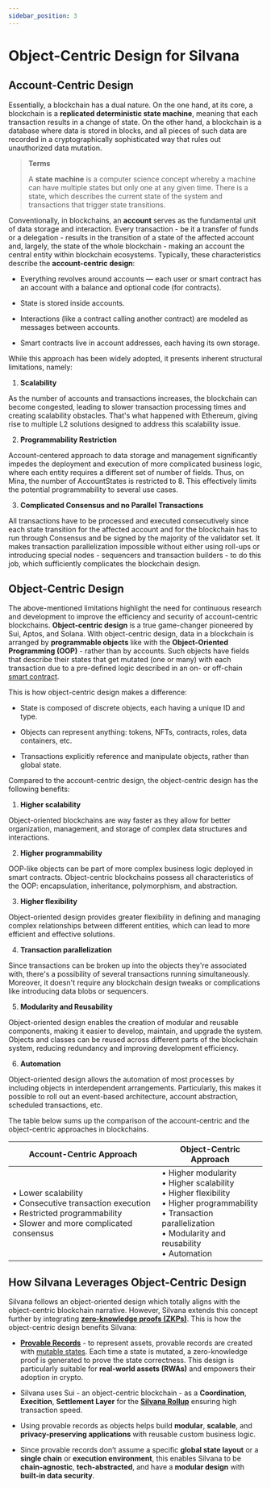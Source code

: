 ```yaml
---
sidebar_position: 3
---
```


# Object-Centric Design for Silvana

## Account-Centric Design

Essentially, a blockchain has a dual nature. On the one hand, at its core, a blockchain is a **replicated deterministic state machine**, meaning that each transaction results in a change of state. On the other hand, a blockchain is a database where data is stored in blocks, and all pieces of such data are recorded in a cryptographically sophisticated way that rules out unauthorized data mutation.

> **Terms**  
>  
> A **state machine** is a computer science concept whereby a machine can have multiple states but only one at any given time. There is a state, which describes the current state of the system and transactions that trigger state transitions.

Conventionally, in blockchains, an **account** serves as the fundamental unit of data storage and interaction. Every transaction - be it a transfer of funds or a delegation - results in the transition of a state of the affected account and, largely, the state of the whole blockchain - making an account the central entity within blockchain ecosystems. Typically, these characteristics describe the **account-centric design**: 

* Everything revolves around accounts — each user or smart contract has an account with a balance and optional code (for contracts).

* State is stored inside accounts.

* Interactions (like a contract calling another contract) are modeled as messages between accounts.

* Smart contracts live in account addresses, each having its own storage.

While this approach has been widely adopted, it presents inherent structural limitations, namely:

1. **Scalability**

As the number of accounts and transactions increases, the blockchain can become congested, leading to slower transaction processing times and creating scalability obstacles. That's what happened with Ethereum, giving rise to multiple L2 solutions designed to address this scalability issue.

2. **Programmability Restriction**

Account-centered approach to data storage and management significantly impedes the deployment and execution of more complicated business logic, where each entity requires a different set of number of fields. Thus, on Mina, the number of AccountStates is restricted to 8. This effectively limits the potential programmability to several use cases.

3. **Complicated Consensus and no Parallel Transactions**

All transactions have to be processed and executed consecutively since each state transition for the affected account and for the blockchain has to run through Consensus and be signed by the majority of the validator set. It makes transaction parallelization impossible without either using roll-ups or introducing special nodes - sequencers and transaction builders - to do this job, which sufficiently complicates the blockchain design.

## Object-Centric Design

The above-mentioned limitations highlight the need for continuous research and development to improve the efficiency and security of account-centric blockchains. **Object-centric design** is a true game-changer pioneered by Sui, Aptos, and Solana. With object-centric design, data in a blockchain is arranged by **programmable objects** like with the **Object-Oriented Programming (OOP)** - rather than by accounts. Such objects have fields that describe their states that get mutated (one or many) with each transaction due to a pre-defined logic described in an on- or off-chain [smart contract](/Documentation/glossary#smart-contract).

This is how object-centric design makes a difference:

* State is composed of discrete objects, each having a unique ID and type.

* Objects can represent anything: tokens, NFTs, contracts, roles, data containers, etc.

* Transactions explicitly reference and manipulate objects, rather than global state.

Compared to the account-centric design, the object-centric design has the following benefits:

1. **Higher scalability**

Object-oriented blockchains are way faster as they allow for better organization, management, and storage of complex data structures and interactions.

2. **Higher programmability**

OOP-like objects can be part of more complex business logic deployed in smart contracts. Object-centric blockchains possess all characteristics of the OOP: encapsulation, inheritance, polymorphism, and abstraction.

3. **Higher flexibility**

Object-oriented design provides greater flexibility in defining and managing complex relationships between different entities, which can lead to more efficient and effective solutions.

4. **Transaction parallelization**

Since transactions can be broken up into the objects they're associated with, there's a possibility of several transactions running simultaneously. Moreover, it doesn't require any blockchain design tweaks or complications like introducing data blobs or sequencers.

5. **Modularity and Reusability**

Object-oriented design enables the creation of modular and reusable components, making it easier to develop, maintain, and upgrade the system. Objects and classes can be reused across different parts of the blockchain system, reducing redundancy and improving development efficiency.

6. **Automation**

Object-oriented design allows the automation of most processes by including objects in interdependent arrangements. Particularly, this makes it possible to roll out an event-based architecture, account abstraction, scheduled transactions, etc.

The table below sums up the comparison of the account-centric and the object-centric approaches in blockchains.

| Account-Centric Approach | Object-Centric Approach |
|--------------------------|-------------------------|
| • Lower scalability<br/>• Consecutive transaction execution<br/>• Restricted programmability<br/>• Slower and more complicated consensus | • Higher modularity<br/>• Higher scalability<br/>• Higher flexibility<br/>• Higher programmability<br/>• Transaction parallelization<br/>• Modularity and reusability<br/>• Automation |

## How Silvana Leverages Object-Centric Design

Silvana follows an object-oriented design which totally aligns with the object-centric blockchain narrative. However, Silvana extends this concept further by integrating [**zero-knowledge proofs (ZKPs)**](/Documentation/about-silvana/key-concepts/zk-proofs). This is how the object-centric design benefits Silvana:

* [**Provable Records**](/Documentation/about-silvana/key-concepts/provable-records) - to represent assets, provable records are created with [mutable states](/Documentation/glossary#mutable-state). Each time a state is mutated, a zero-knowledge proof is generated to prove the state correctness. This design is particularly suitable for **real-world assets (RWAs)** and empowers their adoption in crypto.

* Silvana uses Sui - an object-centric blockchain - as a **Coordination**, **Execition**, **Settlement Layer** for the [**Silvana Rollup**](/Documentation/ultra-fast-rollup/silvana-rollup) ensuring high transaction speed.

* Using provable records as objects helps build **modular**, **scalable**, and **privacy-preserving applications** with reusable custom business logic.

* Since provable records don’t assume a specific **global state layout** or a **single chain** or **execution environment**, this enables Silvana to be **chain-agnostic**, **tech-abstracted**, and have a **modular design** with **built-in data security**.
